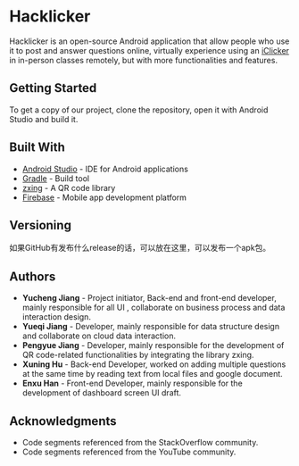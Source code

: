 # Hacklicker

Hacklicker is an open-source Android application that allow people who use it to post and answer questions online, virtually experience using an [iClicker](https://www.iclicker.com/) in in-person classes remotely, but with more functionalities and features. 

## Getting Started

To get a copy of our project, clone the repository, open it with Android Studio and build it.



## Built With

* [Android Studio](https://developer.android.com/studio) - IDE for Android applications
* [Gradle](https://gradle.org/) - Build tool
* [zxing](https://github.com/zxing/zxing) - A QR code library
* [Firebase](https://firebase.google.com/) - Mobile app development platform

## Versioning

如果GitHub有发布什么release的话，可以放在这里，可以发布一个apk包。

## Authors

* **Yucheng Jiang** - Project initiator, Back-end and front-end developer, mainly responsible for all UI , collaborate on business process and data interaction design.
* **Yueqi Jiang** - Developer, mainly responsible for data structure design and collaborate on cloud data interaction.
* **Pengyue Jiang** - Developer, mainly responsible for the development of QR code-related functionalities by integrating the library zxing.
* **Xuning Hu** - Back-end Developer, worked on adding multiple questions at the same time by reading text from local files and google document.
* **Enxu Han** - Front-end Developer, mainly responsible for the development of dashboard screen UI draft. 

## Acknowledgments

* Code segments referenced from the StackOverflow community.
* Code segments referenced from the YouTube community.

